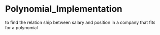 # Polynomial_Implementation
to find the relation ship between salary and position in a company that fits for a polynomial
